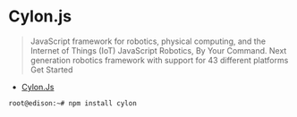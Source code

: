 # Cylon.js

> JavaScript framework for robotics, physical computing, and the Internet of Things (IoT)
> JavaScript Robotics, By Your Command. Next generation robotics framework with support for 43 different platforms Get Started

- [Cylon.Js](https://cylonjs.com/)

```sh
root@edison:~# npm install cylon
```
